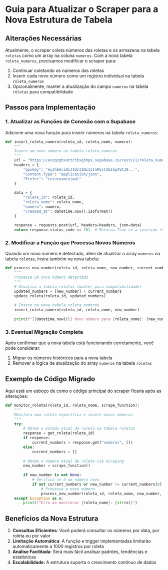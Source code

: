 # Guia para Atualizar o Scraper para a Nova Estrutura de Tabela

## Alterações Necessárias

Atualmente, o scraper coleta números das roletas e os armazena na tabela `roletas` como um array na coluna `numeros`. Com a nova tabela `roleta_numeros`, precisamos modificar o scraper para:

1. Continuar coletando os números das roletas
2. Inserir cada novo número como um registro individual na tabela `roleta_numeros`
3. Opcionalmente, manter a atualização do campo `numeros` na tabela `roletas` para compatibilidade

## Passos para Implementação

### 1. Atualizar as Funções de Conexão com o Supabase

Adicione uma nova função para inserir números na tabela `roleta_numeros`:

```python
def insert_roleta_numero(roleta_id, roleta_nome, numero):
    """
    Insere um novo número na tabela roleta_numeros
    """
    url = "https://evzqzghxuttctbxgohpx.supabase.co/rest/v1/roleta_numeros"
    headers = {
        "apikey": "eyJhbGciOiJIUzI1NiIsInR5cCI6IkpXVCJ9...",
        "Content-Type": "application/json",
        "Prefer": "return=minimal"
    }
    
    data = {
        "roleta_id": roleta_id,
        "roleta_nome": roleta_nome,
        "numero": numero,
        "created_at": datetime.now().isoformat()
    }
    
    response = requests.post(url, headers=headers, json=data)
    return response.status_code == 201  # Retorna True se a inserção for bem-sucedida
```

### 2. Modificar a Função que Processa Novos Números

Quando um novo número é detectado, além de atualizar o array `numeros` na tabela `roletas`, insira também na nova tabela:

```python
def process_new_number(roleta_id, roleta_nome, new_number, current_numbers):
    """
    Processa um novo número detectado
    """
    # Atualiza a tabela roletas (manter para compatibilidade)
    updated_numbers = [new_number] + current_numbers
    update_roleta(roleta_id, updated_numbers)
    
    # Insere na nova tabela roleta_numeros
    insert_roleta_numero(roleta_id, roleta_nome, new_number)
    
    print(f"[{datetime.now()}] Novo número para {roleta_nome}: {new_number}")
```

### 3. Eventual Migração Completa

Após confirmar que a nova tabela está funcionando corretamente, você pode considerar:

1. Migrar os números históricos para a nova tabela
2. Remover a lógica de atualização do array `numeros` na tabela `roletas`

## Exemplo de Código Migrado

Aqui está um esboço de como o código principal do scraper ficaria após as alterações:

```python
def monitor_roleta(roleta_id, roleta_nome, scrape_function):
    """
    Monitora uma roleta específica e insere novos números
    """
    try:
        # Obtém o estado atual da roleta na tabela roletas
        response = get_roleta(roleta_id)
        if response:
            current_numbers = response.get("numeros", [])
        else:
            current_numbers = []
            
        # Obtém o número atual da roleta via scraping
        new_number = scrape_function()
        
        if new_number is not None:
            # Verifica se é um número novo
            if not current_numbers or new_number != current_numbers[0]:
                # Processa o novo número
                process_new_number(roleta_id, roleta_nome, new_number, current_numbers)
    except Exception as e:
        print(f"Erro ao monitorar {roleta_nome}: {str(e)}")
```

## Benefícios da Nova Estrutura

1. **Consultas Eficientes**: Você poderá consultar os números por data, por roleta ou por valor
2. **Limitação Automática**: A função e trigger implementadas limitarão automaticamente a 1000 registros por roleta
3. **Análise Facilitada**: Será mais fácil analisar padrões, tendências e estatísticas
4. **Escalabilidade**: A estrutura suporta o crescimento contínuo de dados 